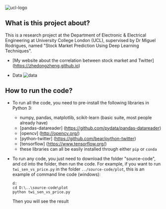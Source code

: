 ![ucl-logo](http://static.ucl.ac.uk/img/ucl-logo.svg)
## What is this project about?
This is a research project at the Department of Electronic & Electrical Engineering at University College London (UCL), supervised by Dr Miguel Rodrigues, named "Stock Market Prediction Using Deep Learning Techniques".

* [My website about the correlation between stock market and Twitter] (https://zhedongzheng.github.io)

* Data
![data](https://github.com/zhedongzheng/stock-market-prediction-using-deep-learning/blob/master/intro/data.jpg)

## How to run the code?
* To run all the code, you need to pre-install the following libraries in Python 3:
  * numpy, pandas, matplotlib, scikit-learn (basic suite, most people already have)
  * [pandas-datareader] (https://github.com/pydata/pandas-datareader)
  * [opencv] (http://opencv.org/)
  * [python-twitter] (https://github.com/bear/python-twitter)
  * [tensorflow] (https://www.tensorflow.org/)
  * these libraries can all be easily installed through either `pip` or `conda`
* To run any code, you just need to download the folder "source-code", and cd into the folder, then run the code. For example, if you want to run `twi_sen_vs_price.py` in the folder `../source-code/plot`, this is an example of command line code (windows):
	
	```
	d:
	cd D:\..\source-code\plot 
	python twi_sen_vs_price.py
	```
	Then you will see the result
